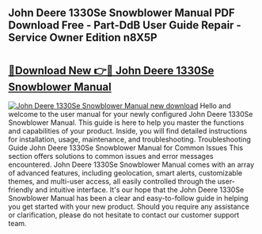 ## John Deere 1330Se Snowblower Manual PDF Download Free - Part-DdB User Guide Repair - Service Owner Edition n8X5P

# <h2><a href="http://bc86709.oget.top/?id=John+Deere+1330Se+Snowblower+Manual">🔗Download New 👉🔴 John Deere 1330Se Snowblower Manual</a></h2>

[![John Deere 1330Se Snowblower Manual new download](https://i.imgur.com/5g1atiW.png)](http://bc86709.oget.top/?id=John+Deere+1330Se+Snowblower+Manual)
Hello and welcome to the user manual for your newly configured John Deere 1330Se Snowblower Manual. This guide is here to help you master the functions and capabilities of your product. Inside, you will find detailed instructions for installation, usage, maintenance, and troubleshooting. Troubleshooting Guide John Deere 1330Se Snowblower Manual for Common Issues This section offers solutions to common issues and error messages encountered. John Deere 1330Se Snowblower Manual comes with an array of advanced features, including geolocation, smart alerts, customizable themes, and multi-user access, all easily controlled through the user-friendly and intuitive interface. It's our hope that the John Deere 1330Se Snowblower Manual has been a clear and easy-to-follow guide in helping you get started with your new product. Should you require any assistance or clarification, please do not hesitate to contact our customer support team.
